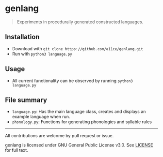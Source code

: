 # genlang

> Experiments in procedurally generated constructed languages. 

## Installation

- Download with `git clone https://github.com/a11ce/genlang.git`
- Run with `python3 language.py`

## Usage

- All current functionality can be observed by running `python3 language.py`

## File summary
- `language.py`: Has the main language class, creates and displays an example language when run.
- `phonology.py`: Functions for generating phonologies and syllable rules

--- 

All contributions are welcome by pull request or issue.

genlang is licensed under GNU General Public License v3.0. See [LICENSE](../master/LICENSE) for full text.